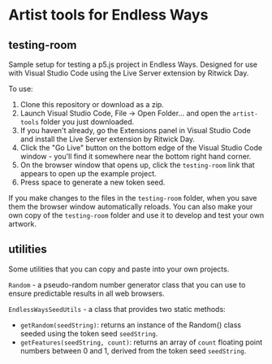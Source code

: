 # Artist tools for Endless Ways

## testing-room
Sample setup for testing a p5.js project in Endless Ways. Designed for use with Visual Studio Code using the Live Server extension by Ritwick Day. 

To use:
1. Clone this repository or download as a zip.
2. Launch Visual Studio Code, File -> Open Folder... and open the `artist-tools` folder you just downloaded.
3. If you haven't already, go the Extensions panel in Visual Studio Code and install the Live Server extension by Ritwick Day.
4. Click the "Go Live" button on the bottom edge of the Visual Studio Code window - you'll find it somewhere near the bottom right hand corner. 
5. On the browser window that opens up, click the `testing-room` link that appears to open up the example project.
6. Press space to generate a new token seed.

If you make changes to the files in the `testing-room` folder, when you save them the browser window automatically reloads. You can also make your own copy of the `testing-room` folder and use it to develop and test your own artwork. 

## utilities
Some utilities that you can copy and paste into your own projects.

`Random` - a pseudo-random number generator class that you can use to ensure predictable results in all web browsers.

`EndlessWaysSeedUtils` - a class that provides two static methods:
* `getRandom(seedString)`: returns an instance of the Random() class seeded using the token seed `seedString`.
* `getFeatures(seedString, count)`: returns an array of `count` floating point numbers between 0 and 1, derived from the token seed `seedString`. 
